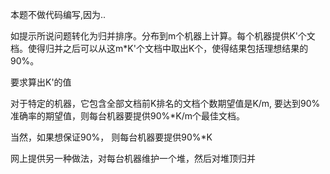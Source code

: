 本题不做代码编写,因为..

如提示所说问题转化为归并排序。分布到m个机器上计算。每个机器提供K'个文档。使得归并之后可以从这m*K'个文档中取出K个，使得结果包括理想结果的90%。

要求算出K'的值

对于特定的机器，它包含全部文档前K排名的文档个数期望值是K/m, 要达到90%准确率的期望值，则每台机器要提供90%*K/m个最佳文档。

当然，如果想保证90%， 则每台机器要提供90%*K

网上提供另一种做法，对每台机器维护一个堆，然后对堆顶归并
